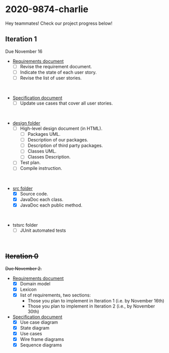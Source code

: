# 2020-9874-charlie

Hey teammates! Check our project progress below!

## Iteration 1
Due November 16

* [Requirements document](requirements/Requirements.md)
    - [ ] Revise the requirement document.
    - [ ] Indicate the state of each user story.
    - [ ] Revise the list of user stories. 
<br/>
    
* [Specification document](requirements/Specification.md)
    - [ ] Update use cases that cover all user stories.
<br/>
    
* [design folder](design_containing)
    - [ ] High-level design document (in HTML).
        + [ ] Packages UML.
        + [ ] Description of our packages.
        + [ ] Description of third party packages.
        + [ ] Classes UML.
        + [ ] Classes Description.
    - [ ] Test plan.
    - [ ] Compile instruction.
<br/>

* [src folder](src)
    - [x] Source code.
    - [x] JavaDoc each class.
    - [x] JavaDoc each public method.
<br/>
  
* tstsrc folder
    - [ ] JUnit automated tests
<br/>

## ~~Iteration 0~~
~~Due November 2.~~ 

* [Requirements document](requirements/Requirements.md)
  - [x] Domain model
  - [x] Lexicon
  - [x] list of requirements, two sections:
    - Those you plan to implement in Iteration 1 (i.e. by November 16th)
    - Those you plan to implement in Iteration 2 (i.e., by November 30th)

* [Specification document](requirements/Specification.md)
  - [x] Use case diagram
  - [x] State diagram
  - [x] Use cases
  - [x] Wire frame diagrams
  - [x] Sequence diagrams    
